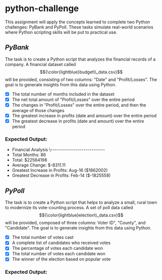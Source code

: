 # python-challenge
This assignment will apply the concepts learned to complete two Python challenges: PyBank and PyPoll. These tasks simulate real-world scenarios where Python scripting skills will be put to practical use.

## _PyBank_
The task is to create a Python script that analyzes the financial records of a company. A financial dataset called  $${\color{lightblue}budget\\_data.csv}$$ will be provided, consisting of two columns: "Date" and "Profit/Losses". The goal is to generate insights from this data using Python.
- [x] The total number of months included in the dataset
- [x] The net total amount of "Profit/Losses" over the entire period
- [x] The changes in "Profit/Losses" over the entire period, and then the average of those changes
- [x] The greatest increase in profits (date and amount) over the entire period
- [x] The greatest decrease in profits (date and amount) over the entire period

### Expected Output:
- Financial Analysis
\\----------------------------
- Total Months: 86
- Total: $22564198
- Average Change: $-8311.11
- Greatest Increase in Profits: Aug-16 ($1862002)
- Greatest Decrease in Profits: Feb-14 ($-1825558)


## _PyPoll_
The task is to create a Python script that helps to analyze a small, rural town to modernize its vote-counting process. A set of poll data called  $${\color{lightblue}election\\_data.csv}$$ will be provided, composed of three columns: Voter ID", "County", and "Candidate". The goal is to generate insights from this data using Python.
- [x] The total number of votes cast
- [x] A complete list of candidates who received votes
- [x] The percentage of votes each candidate won
- [x] The total number of votes each candidate won
- [x] The winner of the election based on popular vote

### Expected Output:

